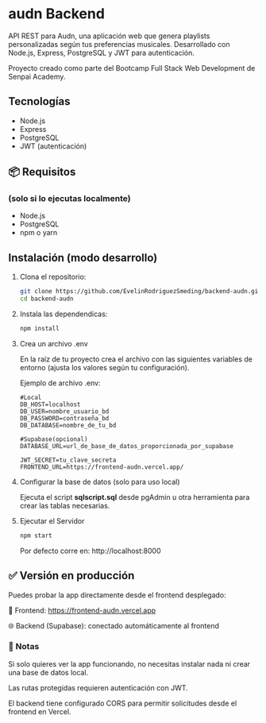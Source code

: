 # audn Backend

API REST para Audn, una aplicación web que genera playlists personalizadas según tus preferencias musicales. Desarrollado con Node.js, Express, PostgreSQL y JWT para autenticación.

Proyecto creado como parte del Bootcamp Full Stack Web Development de Senpai Academy.

## Tecnologías

- Node.js
- Express
- PostgreSQL
- JWT (autenticación)

## 📦 Requisitos

### (solo si lo ejecutas localmente)

- Node.js
- PostgreSQL
- npm o yarn

## Instalación (modo desarrollo)

1. Clona el repositorio:

   ```bash
   git clone https://github.com/EvelinRodriguezSmeding/backend-audn.git
   cd backend-audn
   ```

2. Instala las dependendicas:

   ```bash
   npm install

   ```

3. Crea un archivo .env

   En la raíz de tu proyecto crea el archivo con las siguientes variables de entorno (ajusta los valores según tu configuración).

   Ejemplo de archivo .env:

   ```env
   #Local
   DB_HOST=localhost
   DB_USER=nombre_usuario_bd
   DB_PASSWORD=contraseña_bd
   DB_DATABASE=nombre_de_tu_bd

   #Supabase(opcional)
   DATABASE_URL=url_de_base_de_datos_proporcionada_por_supabase

   JWT_SECRET=tu_clave_secreta
   FRONTEND_URL=https://frontend-audn.vercel.app/

   ```

4. Configurar la base de datos (solo para uso local)

   Ejecuta el script **sqlscript.sql** desde pgAdmin u otra herramienta para crear las tablas necesarias.

5. Ejecutar el Servidor

   ```bash
   npm start
   ```

   Por defecto corre en: http://localhost:8000

## ✅ Versión en producción

Puedes probar la app directamente desde el frontend desplegado:

🔗 Frontend: https://frontend-audn.vercel.app

🌐 Backend (Supabase): conectado automáticamente al frontend

### 📝 Notas

Si solo quieres ver la app funcionando, no necesitas instalar nada ni crear una base de datos local.

Las rutas protegidas requieren autenticación con JWT.

El backend tiene configurado CORS para permitir solicitudes desde el frontend en Vercel.
